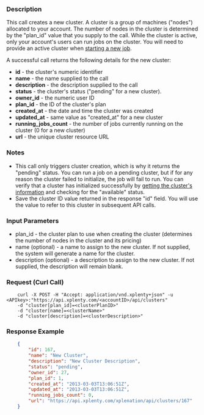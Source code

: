 ### Description
This call creates a new cluster. A cluster is a group of machines ("nodes") allocated to your account. The number of nodes in the cluster is determined by the "plan_id" value that you supply to the call. While the cluster is active, only your account's users can run jobs on the cluster.
You will need to provide an active cluster when [starting a new job](https://github.com/xplenty/xplentydoc/wiki/Run-Job).

A successful call returns the following details for the new cluster:
* **id** - the cluster's numeric identifier
* **name** - the name supplied to the call
* **description** - the description supplied to the call
* **status** - the cluster's status ("pending" for a new cluster).
* **owner_id** - the numeric user ID
* **plan_id** - the ID of the cluster's plan
* **created_at** - the date and time the cluster was created
* **updated_at** - same value as "created_at" for a new cluster
* **running_jobs_count** - the number of jobs currently running on the cluster (0 for a new cluster)
* **url** - the unique cluster resource URL
  
### Notes
* This call only triggers cluster creation, which is why it returns the "pending" status. You can run a job on a pending cluster, but if for any reason the cluster failed to initialize, the job will fail to run.
You can verify that a cluster has initialized successfully by [getting the cluster's information](https://github.com/xplenty/xplentydoc/wiki/Get-Cluster-Information) and checking for the "available" status.
* Save the cluster ID value returned in the response "id" field. You will use the value to refer to this cluster in subsequent API calls.

### Input Parameters
* plan_id - the cluster plan to use when creating the cluster (determines the number of nodes in the cluster and its pricing)
* name (optional) - a name to assign to the new cluster. If not supplied, the system will generate a name for the cluster.
* description (optional) - a description to assign to the new cluster. If not supplied, the description will remain blank.

### Request (Curl Call)
```shell
    curl -X POST -H "Accept: application/vnd.xplenty+json" -u <APIkey>:"https://api.xplenty.com/<accountID>/api/clusters" 
    -d "cluster[plan_id]=<clusterPlanID>" 
    -d "cluster[name]=<clusterName>" 
    -d "cluster[description]=<clusterDescription>"
```

### Response Example
```json
    {
        "id": 167,
        "name": "New Cluster",
        "description": "New Cluster Description",
        "status": "pending",
        "owner_id": 27,
        "plan_id": 1,
        "created_at": "2013-03-03T13:06:51Z",
        "updated_at": "2013-03-03T13:06:51Z",
        "running_jobs_count": 0,
        "url": "https://api.xplenty.com/xplenation/api/clusters/167"
    }
```
